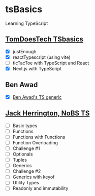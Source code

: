 # tsBasics

Learning TypeScript

## [TomDoesTech TSbasics](https://www.youtube.com/playlist?list=PL0iFifR5umcnAbG8YDTkHrTv7aSNX3sOT)

- [x] justEnough
- [x] reactTypescript (using vite)
- [ ] ticTacToe with TypeScript and React
- [x] Next.js with TypeScript

## Ben Awad

- [x] [Ben Awad's TS generic](https://youtu.be/nViEqpgwxHE)

## [Jack Herrington, NoBS TS](https://www.youtube.com/playlist?list=PLNqp92_EXZBJYFrpEzdO2EapvU0GOJ09n)

- [ ] Basic types
- [ ] Functions
- [ ] Functions with Functions
- [ ] Function Overloading
- [ ] Challenge #1
- [ ] Optionals
- [ ] Tuples
- [ ] Generics
- [ ] Challenge #2
- [ ] Generics with keyof
- [ ] Utility Types
- [ ] Readonly and immutability
